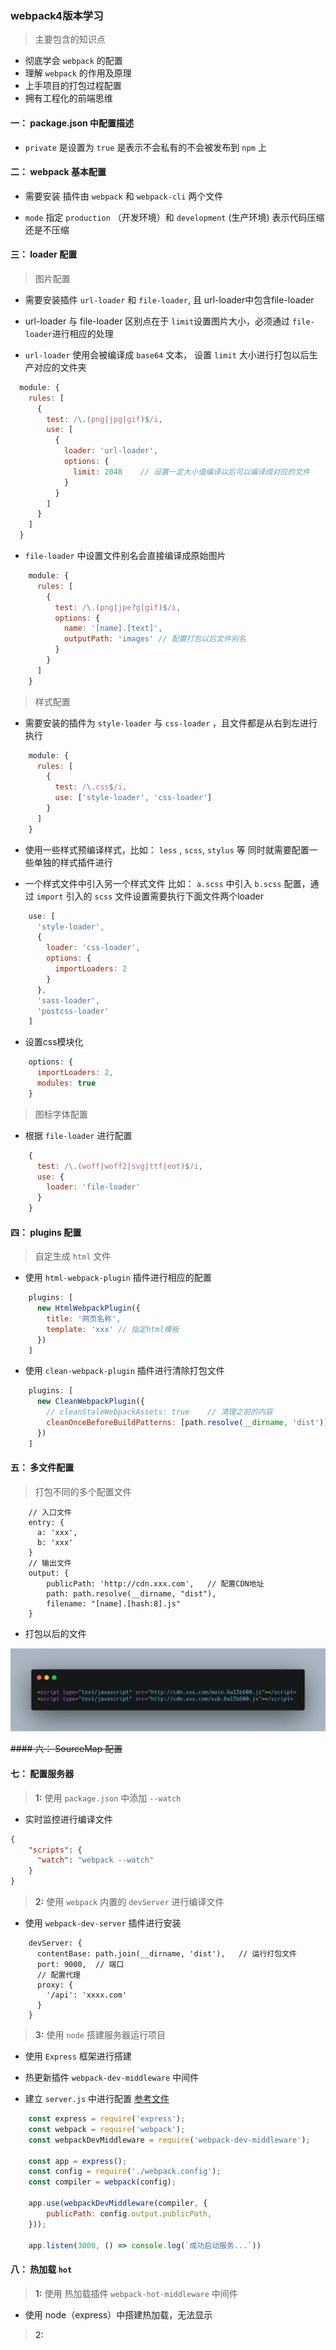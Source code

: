 ### webpack4版本学习

> 主要包含的知识点
- 彻底学会 `webpack` 的配置
- 理解 `webpack` 的作用及原理
- 上手项目的打包过程配置
- 拥有工程化的前端思维

#### 一： package.json 中配置描述

- `private` 是设置为 `true` 是表示不会私有的不会被发布到 `npm` 上

#### 二： webpack 基本配置

- 需要安装 插件由 `webpack` 和 `webpack-cli` 两个文件

- `mode` 指定 `production` （开发环境）和 `development` (生产环境) 表示代码压缩还是不压缩

#### 三： loader 配置

> 图片配置

- 需要安装插件 `url-loader` 和 `file-loader`, 且 url-loader中包含file-loader

- url-loader 与 file-loader 区别点在于 `limit`设置图片大小，必须通过 `file-loader`进行相应的处理

- `url-loader` 使用会被编译成 `base64` 文本， 设置 `limit` 大小进行打包以后生产对应的文件夹
```javascript
  module: {
    rules: [
      {
        test: /\.(png|jpg|gif)$/i,
        use: [
          {
            loader: 'url-loader',
            options: {
              limit: 2048    // 设置一定大小值编译以后可以编译成对应的文件
            }
          } 
        ] 
      }
    ]
  }
```

- `file-loader` 中设置文件别名会直接编译成原始图片

```javascript
    module: {
      rules: [
        {
          test: /\.(png|jpe?g|gif)$/i,
          options: {
            name: '[name].[text]',
            outputPath: 'images' // 配置打包以后文件别名
          } 
        } 
      ]
    } 
```

> 样式配置

- 需要安装的插件为 `style-loader` 与 `css-loader` ，且文件都是从右到左进行执行

```javascript
    module: {
      rules: [
        {
          test: /\.css$/i,
          use: ['style-loader', 'css-loader']
        }
      ] 
    } 
```

- 使用一些样式预编译样式，比如： `less` , `scss`, `stylus` 等 同时就需要配置一些单独的样式插件进行

- 一个样式文件中引入另一个样式文件 比如： `a.scss` 中引入 `b.scss` 配置，通过 `import` 引入的 `scss` 文件设置需要执行下面文件两个loader

```javascript
    use: [
      'style-loader',
      {
        loader: 'css-loader',
        options: {
          importLoaders: 2
        }
      },
      'sass-loader',
      'postcss-loader'
    ]
```

- 设置css模块化

```javascript
    options: {
      importLoaders: 2,
      modules: true
    }
```

> 图标字体配置

- 根据 `file-loader` 进行配置

```javascript
    {
      test: /\.(woff|woff2|svg|ttf|eot)$/i,
      use: {
        loader: 'file-loader'
      }
    }
```

#### 四： plugins 配置

> 自定生成 `html` 文件

- 使用 `html-webpack-plugin` 插件进行相应的配置

```javascript
    plugins: [
      new HtmlWebpackPlugin({
        title: '网页名称',
        template: 'xxx' // 指定html模板
      })
    ]
```

- 使用 `clean-webpack-plugin` 插件进行清除打包文件

```javascript
    plugins: [
      new CleanWebpackPlugin({
        // cleanStaleWebpackAssets: true    // 清理之前的内容
        cleanOnceBeforeBuildPatterns: [path.resolve(__dirname, 'dist')]  // 在构建之前先清理指定目录里的内容 
      })
    ]
```

#### 五： 多文件配置

> 打包不同的多个配置文件

```
    // 入口文件
    entry: {
      a: 'xxx',
      b: 'xxx'
    }
    // 输出文件
    output: {
        publicPath: 'http://cdn.xxx.com',   // 配置CDN地址
        path: path.resolve(__dirname, "dist"),
        filename: "[name].[hash:8].js"
    }
```

- 打包以后的文件

![avatar](info/carbon.png)

~~#### 六： SourceMap 配置~~
 
 #### 七： 配置服务器
 
> **1:** 使用 `package.json` 中添加 `--watch`

- 实时监控进行编译文件

```json
{
    "scripts": {
      "watch": "webpack --watch"
    }
}
```

> **2:** 使用 `webpack` 内置的 `devServer` 进行编译文件

- 使用 `webpack-dev-server` 插件进行安装

```
    devServer: {
      contentBase: path.join(__dirname, 'dist'),   // 运行打包文件
      port: 9000,  // 端口
      // 配置代理
      proxy: {
        '/api': 'xxxx.com'
      }
    }
```

> **3:** 使用 `node` 搭建服务器运行项目

- 使用 `Express` 框架进行搭建

- 热更新插件 `webpack-dev-middleware` 中间件

- 建立 `server.js` 中进行配置 [参考文件](https://webpack.js.org/guides/development/#using-webpack-dev-middleware)

```javascript
    const express = require('express');
    const webpack = require('webpack');
    const webpackDevMiddleware = require('webpack-dev-middleware');
    
    const app = express();
    const config = require('./webpack.config');
    const compiler = webpack(config);
    
    app.use(webpackDevMiddleware(compiler, {
    	publicPath: config.output.publicPath,
    }));
    
    app.listen(3000, () => console.log(`成功启动服务...`))
```

 #### 八： 热加载 `hot`
 
> **1:** 使用 热加载插件 `webpack-hot-middleware` 中间件

- 使用 node（express）中搭建热加载，无法显示

> **2:**

